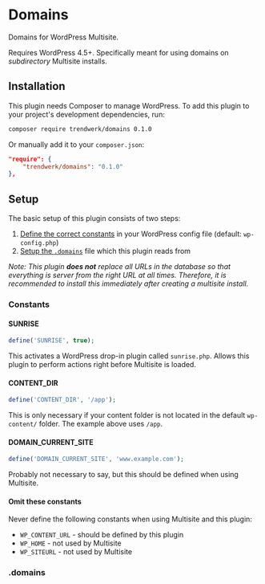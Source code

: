 # Domains
Domains for WordPress Multisite. 

Requires WordPress 4.5+. Specifically meant for using domains on *subdirectory* Multisite installs.

## Installation
This plugin needs Composer to manage WordPress. To add this plugin to your project's development dependencies, run:
```sh
composer require trendwerk/domains 0.1.0
```

Or manually add it to your `composer.json`:
```json
"require": {
	"trendwerk/domains": "0.1.0"
},
```

## Setup
The basic setup of this plugin consists of two steps:

1. [Define the correct constants](#constants) in your WordPress config file (default: `wp-config.php`)
2. [Setup the `.domains`](#domains-1) file which this plugin reads from

*Note: This plugin **does not** replace all URLs in the database so that everything is server from the right URL at all times. Therefore, it is recommended to install this immediately after creating a multisite install.*

### Constants

#### SUNRISE

```php
define('SUNRISE', true);
```

This activates a WordPress drop-in plugin called `sunrise.php`. Allows this plugin to perform actions right before Multisite is loaded.

#### CONTENT_DIR

```php
define('CONTENT_DIR', '/app');
```

This is only necessary if your content folder is not located in the default `wp-content/` folder. The example above uses `/app`.

#### DOMAIN\_CURRENT\_SITE

```php
define('DOMAIN_CURRENT_SITE', 'www.example.com');
```

Probably not necessary to say, but this should be defined when using Multisite.

#### Omit these constants

Never define the following constants when using Multisite and this plugin:

- `WP_CONTENT_URL` - should be defined by this plugin
- `WP_HOME` - not used by Multisite
- `WP_SITEURL` - not used by Multisite

### .domains

